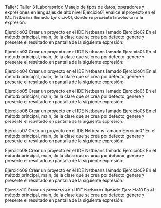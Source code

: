

Taller3
Taller 3 (Laboratorio): Manejo de tipos de datos, operadores y expresiones en lenguajes de alto nivel
Ejercicio01
Analice el proyecto en el IDE Netbeans llamado Ejercicio01, donde se presenta la solución a la expresión:


Ejercicio02
Crear un proyecto en el IDE Netbeans llamado 
Ejercicio02
En el método principal, main, de la clase que se crea por defecto; genere y presente el resultado en pantalla de la siguiente expresión:


Ejercicio03
Crear un proyecto en el IDE Netbeans llamado 
Ejercicio03
En el método principal, main, de la clase que se crea por defecto; genere y presente el resultado en pantalla de la siguiente expresión:


Ejercicio04
Crear un proyecto en el IDE Netbeans llamado 
Ejercicio04
En el método principal, main, de la clase que se crea por defecto; genere y presente el resultado en pantalla de la siguiente expresión:


Ejercicio05
Crear un proyecto en el IDE Netbeans llamado 
Ejercicio05
En el método principal, main, de la clase que se crea por defecto; genere y presente el resultado en pantalla de la siguiente expresión:


Ejercicio06
Crear un proyecto en el IDE Netbeans llamado 
Ejercicio06
En el método principal, main, de la clase que se crea por defecto; genere y presente el resultado en pantalla de la siguiente expresión:


Ejercicio07
Crear un proyecto en el IDE Netbeans llamado 
Ejercicio07
En el método principal, main, de la clase que se crea por defecto; genere y presente el resultado en pantalla de la siguiente expresión:


Ejercicio08
Crear un proyecto en el IDE Netbeans llamado 
Ejercicio08
En el método principal, main, de la clase que se crea por defecto; genere y presente el resultado en pantalla de la siguiente expresión:


Ejercicio09
Crear un proyecto en el IDE Netbeans llamado 
Ejercicio09
En el método principal, main, de la clase que se crea por defecto; genere y presente el resultado en pantalla de la siguiente expresión:


Ejercicio10
Crear un proyecto en el IDE Netbeans llamado 
Ejercicio10
En el método principal, main, de la clase que se crea por defecto; genere y presente el resultado en pantalla de la siguiente expresión:
